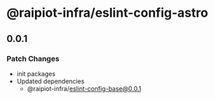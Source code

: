 # @raipiot-infra/eslint-config-astro

## 0.0.1

### Patch Changes

- init packages
- Updated dependencies
  - @raipiot-infra/eslint-config-base@0.0.1
